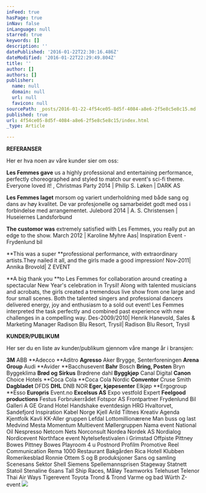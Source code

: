```yaml
---
inFeed: true
hasPage: true
inNav: false
inLanguage: null
starred: true
keywords: []
description: ''
datePublished: '2016-01-22T22:30:16.486Z'
dateModified: '2016-01-22T22:29:49.804Z'
title: ''
author: []
authors: []
publisher:
  name: null
  domain: null
  url: null
  favicon: null
sourcePath: _posts/2016-01-22-4f54ce05-8d5f-4084-a8e6-2f5e8c5e8c15.md
published: true
url: 4f54ce05-8d5f-4084-a8e6-2f5e8c5e8c15/index.html
_type: Article

---
```

**REFERANSER**

Her er hva noen av våre kunder sier om oss:

**Les Femmes gave** us a highly professional and entertaining performance, perfectly choreographed and styled to match our event's sci-fi theme. Everyone loved it! , Christmas Party 2014  |   Philip S. Løken |   DARK AS 

**Les Femmes laget** morsom og variert underholdning med både sang og dans av høy kvalitet. De var profesjonelle og samarbeidet godt med oss i forbindelse med arrangementet. Julebord 2014 |   A. S. Christensen  | Huseiernes Landsforbund   

**The customor was** extremely satisfied with Les Femmes, you really put an edge to the show.  March 2012 | Karoline Myhre Aas| Inspiration Event - Frydenlund bil 

**This was a super **professional performance, with extraordinary artists.They nailed it all, and the girls made a good impression! Nov-2011| Annika Brovold| Z EVENT 

**A big thank you **to Les Femmes for collaboration around creating a spectacular New Year's celebration in Trysil! Along with talented musicians and acrobats, the girls created a tremendous live show from one large and four small scenes. Both the talented singers and professional dancers delivered energy, joy and enthusiasm to a sold out event! Les Femmes interpreted the task perfectly and combined past experience with new challenges in a compelling way. Des-2009/2010| Henrik Hanevold, Sales & Marketing Manager Radison Blu Resort, Trysil| Radison Blu Resort, Trysil

**KUNDER/PUBLIKUM**

Her ser du en liste av kunder/publikum gjennom våre mange år i bransjen:

**3M**
ABB
**Adecco
**Aditro
**Agresso**
Aker Brygge, Senterforeningen
**Arena Group**
Audi **Avider
**Bacchusevent
**Bahr**
Bosch
**Bring, Posten**
Bryn Byggeklima
**Brød og Sirkus**
Brødrene dahl
**Byggkjøp**
Canal Digital
**Canon**
Choice Hotels
**Coca Cola
**Coca Cola Nordic
**Conventor**
Cruse Smith
**Dagbladet**
DFDS
**DHL**
DNB NOR **Eger, kjøpesenter**
Elkjøp **Ergogroup
**Esso
**Europris**
Event.no
**Excelsus AS**
Expo vestfold Expert **Feelgood productions**
Festus Forbrukerrådet Fotspor AS
Frontpartner
Frydenlund Bil
Galleri A
GE
Grand Hotel
Handshake eventdesign
HRG
Hvaltorvet, Sandefjord
Inspiration
Kabel Norge
Kjell Arild Tiltnes Kreativ Agenda Kjentfolk Kavli KK-Aller gruppen
Lefdal
Lottomillionærene
Man buss og last
Medvind
Mesta
Momentum
Multievent
Møllergruppen
Nama event
National Oil
Nespresso
Netcom
Nets
Norconsult
Nordea
Nordek AS
Nordialog
Nordicevent
Northface event
Nytelsefestivalen i Grimstad
Offpiste
Pittney Bowes
Pittney Bowes
Playroom 4 u Postnord Profilm
Promotive
Reel Communication
Rema 1000
Restaurant Bakgården
Rica Hotell Klubben
Romerikesblad
Ronnie Ottem
S og B produksjoner
Sans og samling
Scenesans
Sektor
Shell
Siemens
Spellemannsprisen
Stageway
Statnett
Statoil
Stenaline
6sans
Tall Ship Races, Måløy
Teamworks
Telehuset
Telenor
Thai Air Ways
Tigerevent
Toyota
Trond & Trond
Varme og bad
Würth
Z-event
![](https://the-grid-user-content.s3-us-west-2.amazonaws.com/d8898965-2e9f-4805-a83f-fc5eb8ab5dc2.jpg)